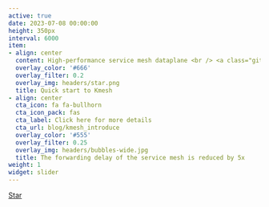 ```yaml
---
active: true
date: 2023-07-08 00:00:00
height: 350px
interval: 6000
item:
- align: center
  content: High-performance service mesh dataplane <br /> <a class="github-button" href="https://github.com/kmesh-net/kmesh" data-icon="octicon-star" data-size="large" data-show-count="true" aria-label="Star this on GitHub">Star</a><script async defer src="https://buttons.github.io/buttons.js"></script>
  overlay_color: '#666'
  overlay_filter: 0.2
  overlay_img: headers/star.png
  title: Quick start to Kmesh
- align: center
  cta_icon: fa fa-bullhorn
  cta_icon_pack: fas
  cta_label: Click here for more details
  cta_url: blog/kmesh_introduce
  overlay_color: '#555'
  overlay_filter: 0.25
  overlay_img: headers/bubbles-wide.jpg
  title: The forwarding delay of the service mesh is reduced by 5x
weight: 1
widget: slider
---
```

<div class="mt-3">
  <a class="github-button" href="https://github.com/nlgwcy/hello-world" data-icon="octicon-star" data-size="large" data-show-count="true" aria-label="Star this on GitHub">Star</a>
</div>
<script async defer src="https://buttons.github.io/buttons.js"></script>

